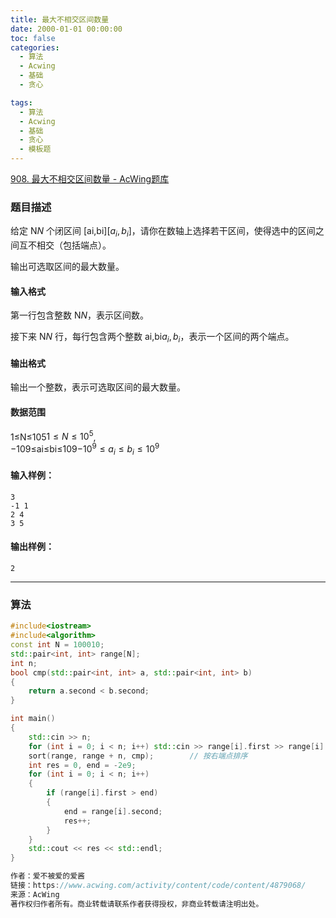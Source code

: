 ```yaml
---
title: 最大不相交区间数量
date: 2000-01-01 00:00:00
toc: false
categories:
  - 算法
  - Acwing
  - 基础
  - 贪心

tags:
  - 算法
  - Acwing
  - 基础
  - 贪心
  - 模板题
---
```


[908. 最大不相交区间数量 - AcWing题库](https://www.acwing.com/problem/content/910/)


### 题目描述
给定 N$N$ 个闭区间 \[ai,bi\]$[a_i,b_i]$，请你在数轴上选择若干区间，使得选中的区间之间互不相交（包括端点）。

输出可选取区间的最大数量。

#### 输入格式

第一行包含整数 N$N$，表示区间数。

接下来 N$N$ 行，每行包含两个整数 ai,bi$a_i,b_i$，表示一个区间的两个端点。

#### 输出格式

输出一个整数，表示可选取区间的最大数量。

#### 数据范围

1≤N≤105$1 \le N \le 10^5$,  
−109≤ai≤bi≤109$-10^9 \le a_i \le b_i \le 10^9$

#### 输入样例：

```
3
-1 1
2 4
3 5
```

#### 输出样例：

```
2
```

---
### 算法
```cpp
#include<iostream>
#include<algorithm>
const int N = 100010;
std::pair<int, int> range[N];
int n;
bool cmp(std::pair<int, int> a, std::pair<int, int> b)
{
    return a.second < b.second;
}

int main()
{
    std::cin >> n;
    for (int i = 0; i < n; i++) std::cin >> range[i].first >> range[i].second;
    sort(range, range + n, cmp);        // 按右端点排序
    int res = 0, end = -2e9;
    for (int i = 0; i < n; i++)
    {
        if (range[i].first > end)
        {
            end = range[i].second;
            res++;
        }
    }
    std::cout << res << std::endl;
}

作者：爱不被爱的爱酱
链接：https://www.acwing.com/activity/content/code/content/4879068/
来源：AcWing
著作权归作者所有。商业转载请联系作者获得授权，非商业转载请注明出处。
```